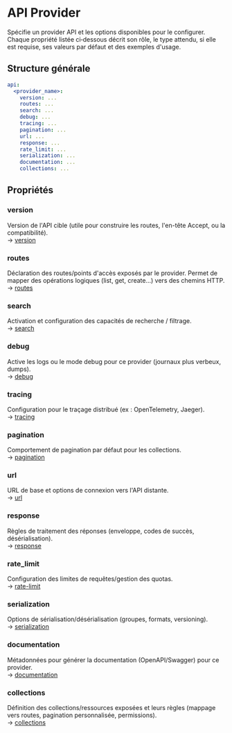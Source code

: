 # API Provider

Spécifie un provider API et les options disponibles pour le configurer. Chaque propriété listée ci‑dessous décrit son rôle, le type attendu, si elle est requise, ses valeurs par défaut et des exemples d'usage.

## Structure générale
```yaml
api:
  <provider_name>:
    version: ...
    routes: ...
    search: ...
    debug: ...
    tracing: ...
    pagination: ...
    url: ...
    response: ...
    rate_limit: ...
    serialization: ...
    documentation: ...
    collections: ...
```

## Propriétés

### version
Version de l'API cible (utile pour construire les routes, l'en-tête Accept, ou la compatibilité).  
-> [version](version.md)

### routes
Déclaration des routes/points d'accès exposés par le provider. Permet de mapper des opérations logiques (list, get, create...) vers des chemins HTTP.  
-> [routes](routes.md)

### search
Activation et configuration des capacités de recherche / filtrage.  
-> [search](search.md)

### debug
Active les logs ou le mode debug pour ce provider (journaux plus verbeux, dumps).  
-> [debug](debug.md)

### tracing
Configuration pour le traçage distribué (ex : OpenTelemetry, Jaeger).  
-> [tracing](tracing.md)

### pagination
Comportement de pagination par défaut pour les collections.  
-> [pagination](pagination.md)

### url
URL de base et options de connexion vers l'API distante.  
-> [url](url.md)

### response
Règles de traitement des réponses (enveloppe, codes de succès, désérialisation).  
-> [response](response.md)

### rate_limit
Configuration des limites de requêtes/gestion des quotas.  
-> [rate-limit](rate-limit.md)

### serialization
Options de sérialisation/désérialisation (groupes, formats, versioning).  
-> [serialization](serialization.md)

### documentation
Métadonnées pour générer la documentation (OpenAPI/Swagger) pour ce provider.  
-> [documentation](documentation.md)

### collections
Définition des collections/ressources exposées et leurs règles (mappage vers routes, pagination personnalisée, permissions).  
-> [collections](collections.md)

